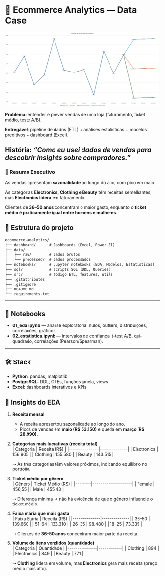 # 🛒 Ecommerce Analytics — Data Case

<img src="/dashboard/Captura de tela 2025-08-19 142017.png" width="800">

**Problema:** entender e prever vendas de uma loja (faturamento, ticket médio, teste A/B).  

**Entregável:** pipeline de dados (ETL) + análises estatísticas + modelos preditivos + dashboard (Excel).  

**História:** *“Como eu usei dados de vendas para descobrir insights sobre compradores.”*
---
### 📌 Resumo Executivo

As vendas apresentam **sazonalidade** ao longo do ano, com pico em maio.  

As categorias **Electronics, Clothing e Beauty** têm receitas semelhantes, mas **Electronics lidera** em faturamento. 

Clientes de **36–50 anos** concentram o maior gasto, enquanto o **ticket médio é praticamente igual entre homens e mulheres**.  

## 📂 Estrutura do projeto
```
ecommerce-analytics/
├── dashboard/      # Dashboards (Excel, Power BI)
├── data/           
│   ├── raw/        # Dados brutos
│   └── processed/  # Dados processados
├── notebooks/      # Jupyter notebooks (EDA, Modelos, Estatísticas)
├── sql/            # Scripts SQL (DDL, Queries)
├── src/            # Código ETL, features, utils
├── .gitattributes  
├── .gitignore      
├── README.md       
└── requirements.txt
```
---

## 📓 Notebooks

- **01_eda.ipynb** — análise exploratória: nulos, outliers, distribuições, correlações, gráficos.  
- **02_estatistica.ipynb** — intervalos de confiança, t-test A/B, qui-quadrado, correlações (Pearson/Spearman).  

---

## 🛠️ Stack

- **Python:** pandas, matplotlib 
- **PostgreSQL:** DDL, CTEs, funções janela, views  
- **Excel:** dashboards interativos e KPIs  
## 🔎 Insights do EDA

1. **Receita mensal**  
   - A receita apresentou sazonalidade ao longo do ano.  
   - Picos de vendas em **maio (R$ 53.150)** e queda em **março (R$ 28.990)**.  

2. **Categorias mais lucrativas (receita total)**  
   | Categoria     | Receita (R$) |
   |---------------|--------------|
   | Electronics   | 156.905      |
   | Clothing      | 155.580      |
   | Beauty        | 143.515      |

   ➝ As três categorias têm valores próximos, indicando equilíbrio no portfólio.  

3. **Ticket médio por gênero**  
   | Gênero | Ticket Médio (R$) |
   |--------|--------------------|
   | Female | 456,55             |
   | Male   | 455,43             |

   ➝ Diferença mínima → não há evidência de que o gênero influencie o ticket médio.  

4. **Faixa etária que mais gasta**  
   | Faixa Etária | Receita (R$) |
   |--------------|--------------|
   | 36–50        | 139.660      |
   | 51–64        | 133.310      |
   | 26–35        | 98.480       |
   | 18–25        | 73.335       |

   ➝ Clientes de **36–50 anos** concentram maior parte da receita.  

5. **Volume de itens vendidos (quantidade)**  
   | Categoria     | Quantidade |
   |---------------|------------|
   | Clothing      | 894        |
   | Electronics   | 849        |
   | Beauty        | 771        |

   ➝ **Clothing** lidera em volume, mas **Electronics** gera mais receita (preço médio mais alto).  








